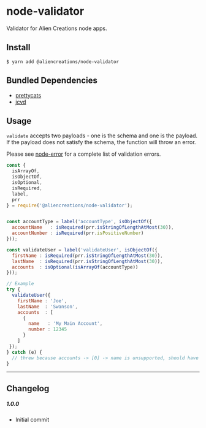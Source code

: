 # node-validator
Validator for Alien Creations node apps.

## Install

```
$ yarn add @aliencreations/node-validator
```

## Bundled Dependencies
- [prettycats](https://github.com/seancannon/prettycats)
- [jcvd](https://github.com/seancannon/jcvd)

## Usage
`validate` accepts two payloads - one is the schema and one is the payload. If the payload
does not satisfy the schema, the function will throw an error. 

Please see [node-error](https://github.com/aliencreations/node-error) for 
a complete list of validation errors. 

```js
const {
  isArrayOf,
  isObjectOf,
  isOptional,
  isRequired,
  label,
  prr
} = require('@aliencreations/node-validator');


const accountType = label('accountType', isObjectOf({
  accountName   : isRequired(prr.isStringOfLengthAtMost(30)),
  accountNumber : isRequired(prr.isPositiveNumber)
}));

const validateUser = label('validateUser', isObjectOf({
  firstName : isRequired(prr.isStringOfLengthAtMost(30)),
  lastName  : isRequired(prr.isStringOfLengthAtMost(30)),
  accounts  : isOptional(isArrayOf(accountType))
}));

// Example
try {
  validateUser({ 
    firstName : 'Joe',
    lastName  : 'Swanson',
    accounts  : [
      { 
        name   : 'My Main Account',
        number : 12345
      }
    ]
 });
} catch (e) {
  // threw because accounts -> [0] -> name is unsupported, should have been accountName
}

```
---
## Changelog

##### 1.0.0
  - Initial commit
